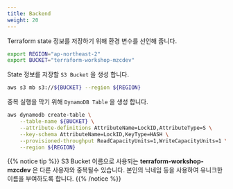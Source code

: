 ```yaml
---
title: Backend
weight: 20
---
```


Terraform state 정보를 저장하기 위해 환경 변수를 선언해 줍니다.

```bash
export REGION="ap-northeast-2"
export BUCKET="terraform-workshop-mzcdev"
```

State 정보를 저장할 `S3 Bucket` 을 생성 합니다.

```bash
aws s3 mb s3://${BUCKET} --region ${REGION}
```

중복 실행을 막기 위해 `DynamoDB Table` 을 생성 합니다.

```bash
aws dynamodb create-table \
    --table-name ${BUCKET} \
    --attribute-definitions AttributeName=LockID,AttributeType=S \
    --key-schema AttributeName=LockID,KeyType=HASH \
    --provisioned-throughput ReadCapacityUnits=1,WriteCapacityUnits=1 \
    --region ${REGION}
```

{{% notice tip %}}
S3 Bucket 이름으로 사용되는 **terraform-workshop-mzcdev** 은 다른 사용자와 중복될수 있습니다.
본인의 닉네임 등을 사용하여 유니크한 이름을 부여하도록 합니다.
{{% /notice %}}
